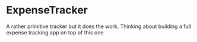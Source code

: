 # ExpenseTracker
A rather primitive tracker but it does the work. Thinking about building a full expense tracking app on top of this one
